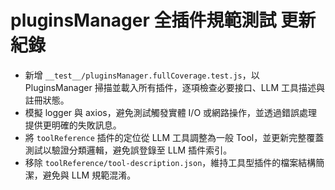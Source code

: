 # pluginsManager 全插件規範測試 更新紀錄

- 新增 `__test__/pluginsManager.fullCoverage.test.js`，以 PluginsManager 掃描並載入所有插件，逐項檢查必要接口、LLM 工具描述與註冊狀態。
- 模擬 logger 與 axios，避免測試觸發實體 I/O 或網路操作，並透過錯誤處理提供更明確的失敗訊息。
- 將 `toolReference` 插件的定位從 LLM 工具調整為一般 Tool，並更新完整覆蓋測試以驗證分類邏輯，避免誤登錄至 LLM 插件索引。
- 移除 `toolReference/tool-description.json`，維持工具型插件的檔案結構簡潔，避免與 LLM 規範混淆。
